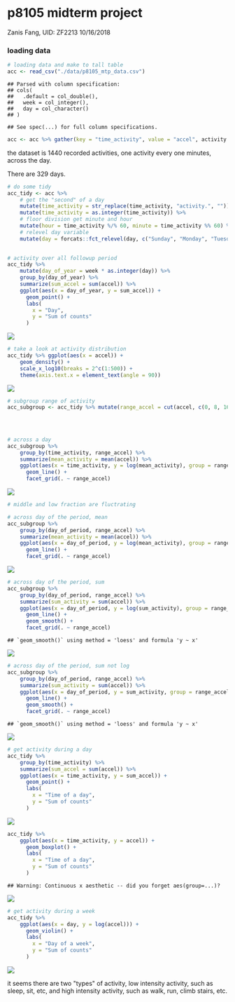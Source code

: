 p8105 midterm project
================
Zanis Fang, UID: ZF2213
10/16/2018

### loading data

``` r
# loading data and make to tall table
acc <- read_csv("./data/p8105_mtp_data.csv")
```

    ## Parsed with column specification:
    ## cols(
    ##   .default = col_double(),
    ##   week = col_integer(),
    ##   day = col_character()
    ## )

    ## See spec(...) for full column specifications.

``` r
acc <- acc %>% gather(key = "time_activity", value = "accel", activity.1:activity.1440)
```

the dataset is 1440 recorded activities, one activity every one minutes, across the day.

There are 329 days.

``` r
# do some tidy
acc_tidy <- acc %>% 
    # get the "second" of a day
    mutate(time_activity = str_replace(time_activity, "activity.", "")) %>% 
    mutate(time_activity = as.integer(time_activity)) %>% 
    # floor division get minute and hour
    mutate(hour = time_activity %/% 60, minute = time_activity %% 60) %>% 
    # relevel day variable
    mutate(day = forcats::fct_relevel(day, c("Sunday", "Monday", "Tuesday",
                                                                                     "Wednesday", "Thursday", "Friday", "Saturday")))
```

``` r
# activity over all followup period
acc_tidy %>%
    mutate(day_of_year = week * as.integer(day)) %>% 
    group_by(day_of_year) %>% 
    summarize(sum_accel = sum(accel)) %>% 
    ggplot(aes(x = day_of_year, y = sum_accel)) +
      geom_point() +
      labs(
        x = "Day",
        y = "Sum of counts"
      )
```

![](p8105_mtp_zf2213_files/figure-markdown_github/unnamed-chunk-3-1.png)

``` r
# take a look at activity distribution
acc_tidy %>% ggplot(aes(x = accel)) +
    geom_density() +
    scale_x_log10(breaks = 2^c(1:500)) +
    theme(axis.text.x = element_text(angle = 90))
```

![](p8105_mtp_zf2213_files/figure-markdown_github/sub_group-1.png)

``` r
# subgroup range of activity 
acc_subgroup <- acc_tidy %>% mutate(range_accel = cut(accel, c(0, 8, 16, Inf),
                                                                            labels = c("low", "middle", "high")),
                                                                        day_of_period = as.integer(day) * week
                                                                        ) 

# across a day
acc_subgroup %>%
    group_by(time_activity, range_accel) %>% 
    summarize(mean_activity = mean(accel)) %>% 
    ggplot(aes(x = time_activity, y = log(mean_activity), group = range_accel, color = range_accel)) +
      geom_line() +
      facet_grid(. ~ range_accel)
```

![](p8105_mtp_zf2213_files/figure-markdown_github/sub_group-2.png)

``` r
# middle and low fraction are fluctrating

# across day of the period, mean
acc_subgroup %>%
    group_by(day_of_period, range_accel) %>% 
    summarize(mean_activity = mean(accel)) %>% 
    ggplot(aes(x = day_of_period, y = log(mean_activity), group = range_accel, color = range_accel)) +
      geom_line() +
      facet_grid(. ~ range_accel)
```

![](p8105_mtp_zf2213_files/figure-markdown_github/sub_group-3.png)

``` r
# across day of the period, sum
acc_subgroup %>%
    group_by(day_of_period, range_accel) %>% 
    summarize(sum_activity = sum(accel)) %>% 
    ggplot(aes(x = day_of_period, y = log(sum_activity), group = range_accel, color = range_accel)) +
      geom_line() +
      geom_smooth() +
      facet_grid(. ~ range_accel)
```

    ## `geom_smooth()` using method = 'loess' and formula 'y ~ x'

![](p8105_mtp_zf2213_files/figure-markdown_github/sub_group-4.png)

``` r
# across day of the period, sum not log
acc_subgroup %>%
    group_by(day_of_period, range_accel) %>% 
    summarize(sum_activity = sum(accel)) %>% 
    ggplot(aes(x = day_of_period, y = sum_activity, group = range_accel, color = range_accel)) +
      geom_line() +
      geom_smooth() +
      facet_grid(. ~ range_accel)
```

    ## `geom_smooth()` using method = 'loess' and formula 'y ~ x'

![](p8105_mtp_zf2213_files/figure-markdown_github/sub_group-5.png)

``` r
# get activity during a day
acc_tidy %>%
    group_by(time_activity) %>% 
    summarize(sum_accel = sum(accel)) %>% 
    ggplot(aes(x = time_activity, y = sum_accel)) +
      geom_point() +
      labs(
        x = "Time of a day",
        y = "Sum of counts"
      )
```

![](p8105_mtp_zf2213_files/figure-markdown_github/unnamed-chunk-4-1.png)

``` r
acc_tidy %>%
    ggplot(aes(x = time_activity, y = accel)) +
      geom_boxplot() +
      labs(
        x = "Time of a day",
        y = "Sum of counts"
      )
```

    ## Warning: Continuous x aesthetic -- did you forget aes(group=...)?

![](p8105_mtp_zf2213_files/figure-markdown_github/unnamed-chunk-4-2.png)

``` r
# get activity during a week
acc_tidy %>%
    ggplot(aes(x = day, y = log(accel))) +
      geom_violin() +
      labs(
        x = "Day of a week",
        y = "Sum of counts"
      )
```

![](p8105_mtp_zf2213_files/figure-markdown_github/unnamed-chunk-5-1.png)

it seems there are two "types" of activity, low intensity activity, such as sleep, sit, etc, and high intensity activity, such as walk, run, climb stairs, etc.
